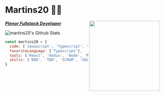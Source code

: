 # Martins20 👨‍💻

<img align='right' src="https://media.giphy.com/media/ZVik7pBtu9dNS/giphy.gif" width="230">

<p><em><b><a href="https://martins20.github.io/Curriculum/">Plenor Fullstack Developer </a></br></b></em></p> 


<img align="center" src="https://github-readme-stats.vercel.app/api?username=martins20&show_icons=true&hide_border=true" alt="martins20's Github Stats">


```javascript
const martins20 = {
  code: ['Javascript', 'Typescript', 'HTML', 'CSS'],
  favoriteLanguage: ['Typescript'],
  tools: ['React', 'Redux', 'Node', 'Php', 'Docker', 'PostgresQL', 'MySql', 'Jest', 'Linux', 'Kubernetes', 'Rancher'],
  skills: ['DDD', 'TDD', 'SCRUM', 'SOLID', 'AWS', 'DevOps']
}
```



